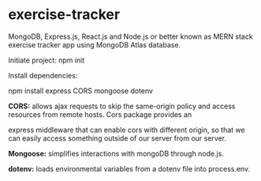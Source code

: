 # exercise-tracker

MongoDB, Express.js, React.js and Node.js or better known as MERN stack exercise tracker app using MongoDB Atlas database.

Initiate project: npm init 

Install dependencies:

npm install express CORS mongoose dotenv

**CORS:** allows ajax requests to skip the same-origin policy and access resources from remote hosts. Cors package provides an 

express middleware that can enable cors with different origin, so that we can easily access something outside of our server from our server.

**Mongoose:** simplifies interactions with mongoDB through node.js.

**dotenv:** loads environmental variables from a dotenv file into process.env.


